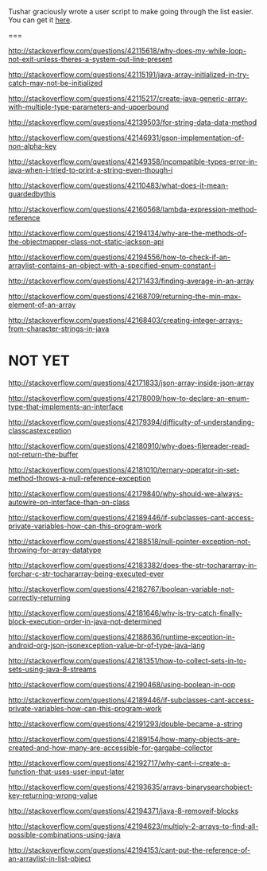 Tushar graciously wrote a user script to make going through the list easier. You can get it [here](https://github.com/tusharjadhav219/Userscript-for-delete-candidates).

===

http://stackoverflow.com/questions/42115618/why-does-my-while-loop-not-exit-unless-theres-a-system-out-line-present

http://stackoverflow.com/questions/42115191/java-array-initialized-in-try-catch-may-not-be-initialized

http://stackoverflow.com/questions/42115217/create-java-generic-array-with-multiple-type-parameters-and-upperbound

http://stackoverflow.com/questions/42139503/for-string-data-data-method

http://stackoverflow.com/questions/42146931/gson-implementation-of-non-alpha-key

http://stackoverflow.com/questions/42149358/incompatible-types-error-in-java-when-i-tried-to-print-a-string-even-though-i

http://stackoverflow.com/questions/42110483/what-does-it-mean-guardedbythis

http://stackoverflow.com/questions/42160568/lambda-expression-method-reference

http://stackoverflow.com/questions/42194134/why-are-the-methods-of-the-objectmapper-class-not-static-jackson-api

http://stackoverflow.com/questions/42194556/how-to-check-if-an-arraylist-contains-an-object-with-a-specified-enum-constant-i

http://stackoverflow.com/questions/42171433/finding-average-in-an-array

http://stackoverflow.com/questions/42168709/returning-the-min-max-element-of-an-array

http://stackoverflow.com/questions/42168403/creating-integer-arrays-from-character-strings-in-java

NOT YET
=====

http://stackoverflow.com/questions/42171833/json-array-inside-json-array

http://stackoverflow.com/questions/42178009/how-to-declare-an-enum-type-that-implements-an-interface

http://stackoverflow.com/questions/42179394/difficulty-of-understanding-classcastexception

http://stackoverflow.com/questions/42180910/why-does-filereader-read-not-return-the-buffer

http://stackoverflow.com/questions/42181010/ternary-operator-in-set-method-throws-a-null-reference-exception

http://stackoverflow.com/questions/42179840/why-should-we-always-autowire-on-interface-than-on-class

http://stackoverflow.com/questions/42189446/if-subclasses-cant-access-private-variables-how-can-this-program-work

http://stackoverflow.com/questions/42188518/null-pointer-exception-not-throwing-for-array-datatype

http://stackoverflow.com/questions/42183382/does-the-str-tochararray-in-forchar-c-str-tochararray-being-executed-ever

http://stackoverflow.com/questions/42182767/boolean-variable-not-correctly-returning

http://stackoverflow.com/questions/42181646/why-is-try-catch-finally-block-execution-order-in-java-not-determined

http://stackoverflow.com/questions/42188636/runtime-exception-in-android-org-json-jsonexception-value-br-of-type-java-lang

http://stackoverflow.com/questions/42181351/how-to-collect-sets-in-to-sets-using-java-8-streams

http://stackoverflow.com/questions/42190468/using-boolean-in-oop

http://stackoverflow.com/questions/42189446/if-subclasses-cant-access-private-variables-how-can-this-program-work

http://stackoverflow.com/questions/42191293/double-became-a-string

http://stackoverflow.com/questions/42189154/how-many-objects-are-created-and-how-many-are-accessible-for-gargabe-collector

http://stackoverflow.com/questions/42192717/why-cant-i-create-a-function-that-uses-user-input-later

http://stackoverflow.com/questions/42193635/arrays-binarysearchobject-key-returning-wrong-value

http://stackoverflow.com/questions/42194371/java-8-removeif-blocks

http://stackoverflow.com/questions/42194623/multiply-2-arrays-to-find-all-possible-combinations-using-java

http://stackoverflow.com/questions/42194153/cant-put-the-reference-of-an-arraylist-in-list-object